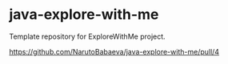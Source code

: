 # java-explore-with-me
Template repository for ExploreWithMe project.

[https://github.com/NarutoBabaeva/java-explore-with-me/pull/4
](https://github.com/NarutoBabaeva/java-explore-with-me/pull/4)
